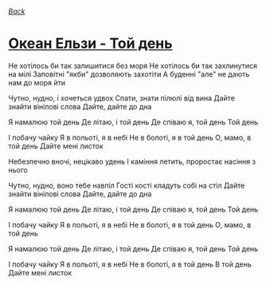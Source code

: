 ###### [Back](../Readme.md)
# [Океан Ельзи - Той день](tabs.md)

Не хотілось би так залишитися без моря
Не хотілось би так захлинутися на мілі
Заповітні "якби" дозволяють захотіти
А буденні "але" не дають нам до моря йти

Чутно, нудно, і хочеться удвох
Спати, знати пілюлі від вина
Дайте знайти вінілові слова
Дайте, дайте до дна

Я намалюю той день
Де літаю, і той день
Де співаю я, той день
Той день

І побачу чайку
Я в польоті, я в небі
Не в болоті, я в той день
О, мамо, в той день
Дайте мені листок

Небезпечно вночі, нецікаво удень
І каміння летить, проростає насіння з нього

Чутно, нудно, воно тебе навпіл
Гості кості кладуть собі на стіл
Дайте знайти вінілові слова
Дайте, дайте до дна

Я намалюю той день
Де літаю, і той день
Де співаю я, той день
Той день

І побачу чайку
Я в польоті, я в небі
Не в болоті, я в той день
О, мамо, в той день

Я намалюю той день
Де літаю, і той день
Де співаю я, той день
Той день

І побачу чайку
Я в польоті, я в небі
Не в болоті, я в той день
В той день
Дайте мені листок